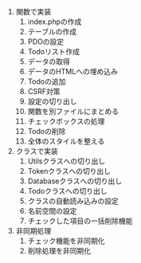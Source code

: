 1. 関数で実装
   1. index.phpの作成
   2. テーブルの作成
   3. PDOの設定
   4. Todoリスト作成
   5. データの取得
   6. データのHTMLへの埋め込み
   7. Todoの追加
   8. CSRF対策
   9. 設定の切り出し
   10. 関数を別ファイルにまとめる
   11. チェックボックスの処理
   12. Todoの削除
   13. 全体のスタイルを整える
2. クラスで実装
   1. Utilsクラスへの切り出し
   2. Tokenクラスへの切り出し
   3. Databaseクラスへの切り出し
   4. Todoクラスへの切り出し
   5. クラスの自動読み込みの設定
   6. 名前空間の設定
   7. チェックした項目の一括削除機能
3. 非同期処理
   1. チェック機能を非同期化
   2. 削除処理を非同期化